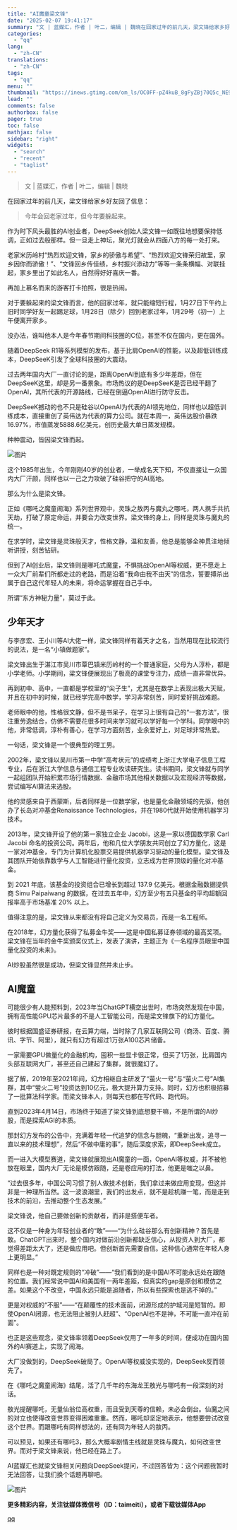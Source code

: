 ```yaml
---
title: "AI魔童梁文锋"
date: "2025-02-07 19:41:17"
summary: "文 | 蓝媒汇，作者 | 叶二，编辑 | 魏晓在回家过年的前几天，梁文锋给家乡好友回了信息：今年会回..."
categories:
  - "qq"
lang:
  - "zh-CN"
translations:
  - "zh-CN"
tags:
  - "qq"
menu: ""
thumbnail: "https://inews.gtimg.com/om_ls/OC0FF-pZ4kuB_8gFyZBj70Q5c_NE9vuqAB8LUF69NhGEcAA_640360/0"
lead: ""
comments: false
authorbox: false
pager: true
toc: false
mathjax: false
sidebar: "right"
widgets:
  - "search"
  - "recent"
  - "taglist"
---
```


> 文 | 蓝媒汇，作者 | 叶二，编辑 | 魏晓

在回家过年的前几天，梁文锋给家乡好友回了信息：

> 今年会回老家过年，但今年要躲起来。

作为时下风头最胜的AI创业者，DeepSeek创始人梁文锋一如既往地想要保持低调，正如过去般那样。但一旦走上神坛，聚光灯就会从四面八方的每一处打来。

老家米历岭村“热烈欢迎文锋，家乡的骄傲与希望”、“热烈欢迎文锋荣归故里，家乡因你而骄傲！”、“文锋回乡传佳绩，乡村振兴添动力”等等一条条横幅、对联挂起，家乡里出了如此名人，自然得好好喜庆一番。

再加上慕名而来的游客打卡拍照，很是热闹。

对于要躲起来的梁文锋而言，他的回家过年，就只能缩短行程，1月27日下午约上旧时同学好友一起踢足球，1月28日（除夕）回到老家过年，1月29号（初一）上午便离开家乡。

没办法，谁叫他本人是今年春节期间科技圈的C位，甚至不仅在国内，更在国外。

随着DeepSeek R1等系列模型的发布，基于比肩OpenAI的性能，以及超低训练成本，DeepSeeK引发了全球科技圈的大震动。

过去两年国内大厂一直讨论的是，距离OpenAI到底有多少年差距，但在DeepSeeK这里，却是另一番景象。市场热议的是DeepSeeK是否已经干翻了OpenAI，其所代表的开源路线，已经在倒逼OpenAI进行防守反击。

DeepSeeK撼动的也不只是硅谷以OpenAI为代表的AI领先地位，同样也以超低训练成本，直接重创了英伟达为代表的算力公司。就在本周一，英伟达股价暴跌16.97%，市值蒸发5888.6亿美元，创历史最大单日蒸发规模。

种种震动，皆因梁文锋而起。

![图片](https://inews.gtimg.com/om_bt/O4AwY2eftuyY03TNXEXTD8za1DhByFAonux-WywZGZG2wAA/641)

这个1985年出生，今年刚刚40岁的创业者，一举成名天下知，不仅直接让一众国内大厂汗颜，同样也以一己之力攻破了硅谷把守的AI高地。

那么为什么是梁文锋。

正如《哪吒之魔童闹海》系列世界观中，灵珠之敖丙与魔丸之哪吒，两人携手共抗天劫，打破了原定命运，并要合力改变世界。梁文锋的身上，同样是灵珠与魔丸的统一。

在求学时，梁文锋是灵珠般天才，性格文静，温和友善，他总是能够全神贯注地倾听讲授，刻苦钻研。

但到了AI创业后，梁文锋则是哪吒式魔童，不惧挑战OpenAI等权威，更不愿走上一众大厂前辈们所都走过的老路，而是沿着“我命由我不由天”的信念，誓要搏杀出属于自己这代年轻人的未来，将命运掌握在自己手中。

所谓“东方神秘力量”，莫过于此。

少年天才
----

与李彦宏、王小川等AI大佬一样，梁文锋同样有着天才之名，当然用现在比较流行的说法，是一名“小镇做题家”。

梁文锋出生于湛江市吴川市覃巴镇米历岭村的一个普通家庭，父母为人淳朴，都是小学老师。小学期间，梁文锋便展现出了极高的课堂专注力，成绩一直非常优异。

再到初中、高中，一直都是学校里的“尖子生”，尤其是在数学上表现出极大天赋，并且在初中的时候，就已经学完高中数学，学习非常刻苦，同时爱好挑战难题。

老师眼中的他，性格很文静，但不是书呆子，在学习上很有自己的“一套方法”，很注重劳逸结合，仿佛不需要花很多时间来学习就可以学好每一个学科。同学眼中的他，非常低调，淳朴有善心，在学习方面刻苦，业余爱好上，对足球非常热爱。

一句话，梁文锋是一个很典型的理工男。

2002年，梁文锋以吴川市第一中学“高考状元”的成绩考上浙江大学电子信息工程专业，后在浙江大学信息与通信工程专业攻读研究生。读书期间，梁文锋就与同学一起组团队开始积累市场行情数据、金融市场其他相关数据以及宏观经济等数据，尝试编写AI算法来选股。

他的灵感来自于西蒙斯，后者同样是一位数学家，也是量化金融领域的先驱，他创办了长岛对冲基金Renaissance Technologies，并在1980代就开始使用机器学习技术。

2013年，梁文锋开设了他的第一家独立企业 Jacobi，这是一家以德国数学家 Carl Jacobi 命名的投资公司。两年后，他和几位大学朋友共同创立了幻方量化，这是一家对冲基金，专门为计算机化股票交易提供机器学习驱动的量化模型。梁文锋及其团队开始依靠数学与人工智能进行量化投资，立志成为世界顶级的量化对冲基金。

到 2021 年底，该基金的投资组合已增长到超过 137.9 亿美元。根据金融数据提供商 Simu Paipaiwang 的数据，在过去五年中，幻方至少有五只基金的平均超额回报率高于市场基准 20% 以上。

值得注意的是，梁文锋从来都没有将自己定义为交易员，而是一名工程师。

在2018年，幻方量化获得了私募金牛奖——这是中国私募证券领域的最高奖项。梁文锋在当年的金牛奖颁奖仪式上，发表了演讲，主题正为《一名程序员眼里中国量化投资的未来》。

AI炒股虽然很是成功，但梁文锋显然并未止步。

AI魔童
----

可能很少有人能预料到，2023年当ChatGPT横空出世时，市场突然发现在中国，拥有高性能GPU芯片最多的不是人工智能公司，而是梁文锋旗下的幻方量化。

彼时根据国盛证券研报，在云算力端，当时除了几家互联网公司（商汤、百度、腾讯、字节、阿里），就只有幻方有超过1万张A100芯片储备。

一家需要GPU做量化的金融机构，囤积一些显卡很正常，但买了1万张，比肩国内头部互联网大厂，甚至还自己建起了集群，就很魔幻了。

据了解，2019年至2021年间，幻方相继自主研发了“萤火一号”与“萤火二号”AI集群，其中“萤火二号”投资达到10亿元，极大提升算力支持。同时，幻方也积极招募了一批算法科学家。而梁文锋本人，则每天也都在写代码、跑代码。

直到2023年4月14日，市场终于知道了梁文锋到底想要干嘛，不是所谓的AI炒股，而是探索AGI的本质。

那封幻方发布的公告中，充满着年轻一代追梦的信念与胆魄，“重新出发，追寻一直以来的技术理想”，然后“不做中庸的事”，随后深度求索，即DeepSeek成立。

而一进入大模型赛道，梁文锋就展现出AI魔童的一面，OpenAI等权威，并不被他放在眼里，国内大厂无论是模仿跟随，还是卷应用的打法，他更是嗤之以鼻。

“过去很多年，中国公司习惯了别人做技术创新，我们拿过来做应用变现，但这并非是一种理所当然。这一波浪潮里，我们的出发点，就不是趁机赚一笔，而是走到技术的前沿，去推动整个生态发展。”

梁文锋说，他自己要做创新的贡献者，而非是搭便车者。

这不仅是一种身为年轻创业者的“敢”——“为什么硅谷那么有创新精神？首先是敢。ChatGPT出来时，整个国内对做前沿创新都缺乏信心，从投资人到大厂，都觉得差距太大了，还是做应用吧。但创新首先需要自信。这种信心通常在年轻人身上更明显。”

同样也是一种对既定规则的“冲破”——“我们看到的是中国AI不可能永远处在跟随的位置。我们经常说中国AI和美国有一两年差距，但真实的gap是原创和模仿之差。如果这个不改变，中国永远只能是追随者，所以有些探索也是逃不掉的。”

更是对权威的“不服”——“在颠覆性的技术面前，闭源形成的护城河是短暂的。即使OpenAI闭源，也无法阻止被别人赶超”、“OpenAI也不是神，不可能一直冲在前面”。

也正是这些观念，梁文锋率领着DeepSeek仅用了一年多的时间，便成功在国内国外的AI赛道上，实现了闹海。

大厂没做到的，DeepSeek破局了。OpenAI等权威没实现的，DeepSeek反而领先了。

在《哪吒之魔童闹海》结尾，活了几千年的东海龙王敖光与哪吒有一段深刻的对话。

敖光提醒哪吒，无量仙翁位高权重，而且受到天尊的信赖，未必会倒台。仙魔之间的对立也使得改变世界变得困难重重。然而，哪吒却坚定地表示，他想要尝试改变这个世界。而跟哪吒有同样想法的，还有同为年轻人的敖丙。

可以预见，如果还有哪吒3，那么大概率剧情主线就是灵珠与魔丸，如何改变世界。而对于梁文锋来说，他已经在路上了。

AI蓝媒汇也就梁文锋相关问题向DeepSeek提问，不过回答皆为：这个问题我暂时无法回答，让我们换个话题再聊吧。

![图片](https://inews.gtimg.com/om_bt/O1SpJvyxkxmah6jxo5JHMdbeZlXynv3h-nUyrVoaH6A6QAA/641)

**更多精彩内容，关注钛媒体微信号（ID：taimeiti），或者下载钛媒体App**

[qq](https://new.qq.com/rain/a/20250207A085D400)
